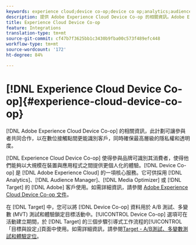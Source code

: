 ```yaml
---
keywords: experience cloud;device co-op;device co op;analytics;audience manager;aam;media optimizer;device graph
description: 提供 Adobe Experience Cloud Device Co-op 的相關資訊。Adobe Experience Cloud Device Co-op 計劃可讓參與者共同合作，以在數位接觸點間更能識別客戶，同時確保最高層級的隱私權和透明度。
title: Experience Cloud Device Co-op
feature: Integrations
translation-type: tm+mt
source-git-commit: cf47b7f3625bb1c3430b9fba00c573f489efc448
workflow-type: tm+mt
source-wordcount: '172'
ht-degree: 84%

---
```



# [!DNL Experience Cloud Device Co-op]{#experience-cloud-device-co-op}

[!DNL Adobe Experience Cloud Device Co-op] 的相關資訊，此計劃可讓參與者共同合作，以在數位接觸點間更能識別客戶，同時確保最高層級的隱私權和透明度。

[!DNL Experience Cloud Device Co-op] 使得參與品牌可識別其消費者，使得他們能夠以大規模在裝置與應用程式之間提供更個人化的體驗。[!DNL Device Co-op] 是 [!DNL Adobe Experience Cloud] 的一項核心服務。它可供採用 [!DNL Analytics]、[!DNL Audience Manager]、[!DNL Media Optimizer] 或 [!DNL Target] 的 [!DNL Adobe] 客戶使用。如需詳細資訊，請參閱 [Adobe Experience Cloud Device Co-op 文件](https://experienceleague.adobe.com/docs/device-co-op/using/home.html)。

在 [!DNL Target] 中，您可以將 [!DNL Device Co-op] 資料用於 A/B 測試、多變數 (MVT) 測試和體驗鎖定目標活動中。[!UICONTROL Device Co-op] 選項可在活動建立期間，於 [!DNL Target] 的三個步驟引導式工作流程的[!UICONTROL 「目標與設定」]頁面中使用。如需詳細資訊，請參閱[Target - A/B測試、多變數測試和體驗定位](https://experienceleague.adobe.com/docs/device-co-op/using/data/target.html)。
